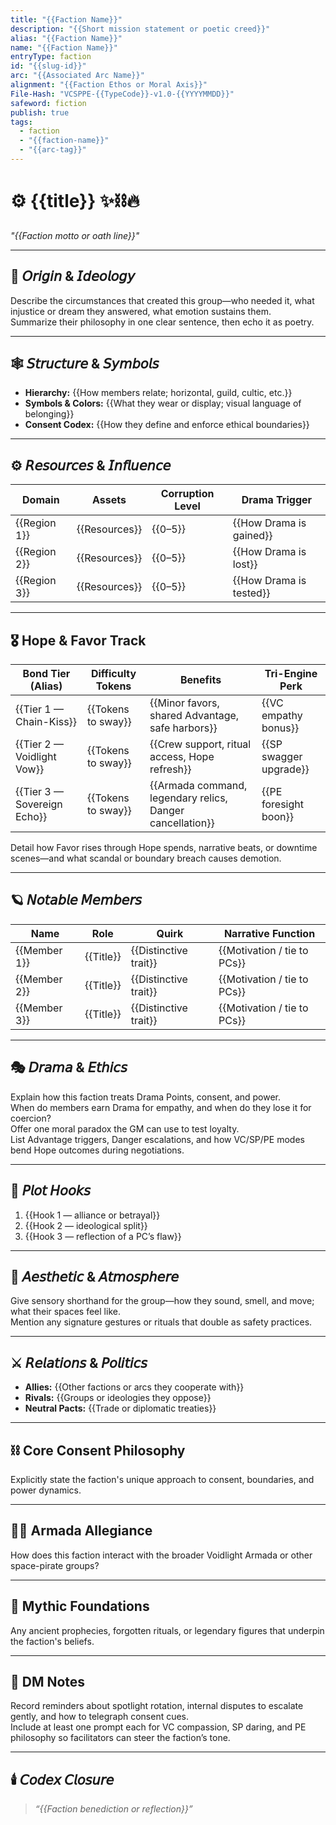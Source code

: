 ```yaml
---
title: "{{Faction Name}}"
description: "{{Short mission statement or poetic creed}}"
alias: "{{Faction Name}}"
name: "{{Faction Name}}"
entryType: faction
id: "{{slug-id}}"
arc: "{{Associated Arc Name}}"
alignment: "{{Faction Ethos or Moral Axis}}"
File-Hash: "VCSPPE-{{TypeCode}}-v1.0-{{YYYYMMDD}}"
safeword: fiction
publish: true
tags:
  - faction
  - "{{faction-name}}"
  - "{{arc-tag}}"
---
```


# ⚙️ {{title}} ✨⛓️🔥  

*"{{Faction motto or oath line}}"*  

---

## 🧭 𝘖𝘳𝘪𝘨𝘪𝘯 & 𝘐𝘥𝘦𝘰𝘭𝘰𝘨𝘺  

Describe the circumstances that created this group—who needed it, what injustice or dream they answered, what emotion sustains them.  
Summarize their philosophy in one clear sentence, then echo it as poetry.  

---

## 🕸️ 𝘚𝘵𝘳𝘶𝘤𝘵𝘶𝘳𝘦 & 𝘚𝘺𝘮𝘣𝘰𝘭𝘴  

- **Hierarchy:** {{How members relate; horizontal, guild, cultic, etc.}}  
- **Symbols & Colors:** {{What they wear or display; visual language of belonging}}  
- **Consent Codex:** {{How they define and enforce ethical boundaries}}  

---

## ⚙️ 𝘙𝘦𝘴𝘰𝘶𝘳𝘤𝘦𝘴 & 𝘐𝘯𝘧𝘭𝘶𝘦𝘯𝘤𝘦  

| Domain | Assets | Corruption Level | Drama Trigger |
|---------|---------|-----------------|----------------|
| {{Region 1}} | {{Resources}} | {{0–5}} | {{How Drama is gained}} |
| {{Region 2}} | {{Resources}} | {{0–5}} | {{How Drama is lost}} |
| {{Region 3}} | {{Resources}} | {{0–5}} | {{How Drama is tested}} |

---

## 🎖️ Hope & Favor Track  

| Bond Tier (Alias) | Difficulty Tokens | Benefits | Tri-Engine Perk |
|-------------------|-------------------|----------|-----------------|
| {{Tier 1 — Chain-Kiss}} | {{Tokens to sway}} | {{Minor favors, shared Advantage, safe harbors}} | {{VC empathy bonus}} |
| {{Tier 2 — Voidlight Vow}} | {{Tokens to sway}} | {{Crew support, ritual access, Hope refresh}} | {{SP swagger upgrade}} |
| {{Tier 3 — Sovereign Echo}} | {{Tokens to sway}} | {{Armada command, legendary relics, Danger cancellation}} | {{PE foresight boon}} |

Detail how Favor rises through Hope spends, narrative beats, or downtime scenes—and what scandal or boundary breach causes demotion.

---

## 🪐 𝘕𝘰𝘵𝘢𝘣𝘭𝘦 𝘔𝘦𝘮𝘣𝘦𝘳𝘴  

| Name | Role | Quirk | Narrative Function |
|------|------|-------|--------------------|
| {{Member 1}} | {{Title}} | {{Distinctive trait}} | {{Motivation / tie to PCs}} |
| {{Member 2}} | {{Title}} | {{Distinctive trait}} | {{Motivation / tie to PCs}} |
| {{Member 3}} | {{Title}} | {{Distinctive trait}} | {{Motivation / tie to PCs}} |

---

## 🎭 𝘋𝘳𝘢𝘮𝘢 & 𝘌𝘵𝘩𝘪𝘤𝘴  

Explain how this faction treats Drama Points, consent, and power.  
When do members earn Drama for empathy, and when do they lose it for coercion?  
Offer one moral paradox the GM can use to test loyalty.  
List Advantage triggers, Danger escalations, and how VC/SP/PE modes bend Hope outcomes during negotiations.

---

## 🧩 𝘗𝘭𝘰𝘵 𝘏𝘰𝘰𝘬𝘴  

1. {{Hook 1 — alliance or betrayal}}  
2. {{Hook 2 — ideological split}}  
3. {{Hook 3 — reflection of a PC’s flaw}}  

---

## 💋 𝘈𝘦𝘴𝘵𝘩𝘦𝘵𝘪𝘤 & 𝘈𝘵𝘮𝘰𝘴𝘱𝘩𝘦𝘳𝘦  

Give sensory shorthand for the group—how they sound, smell, and move; what their spaces feel like.  
Mention any signature gestures or rituals that double as safety practices.  

---

## ⚔️ 𝘙𝘦𝘭𝘢𝘵𝘪𝘰𝘯𝘴 & 𝘗𝘰𝘭𝘪𝘵𝘪𝘤𝘴  

- **Allies:** {{Other factions or arcs they cooperate with}}  
- **Rivals:** {{Groups or ideologies they oppose}}  
- **Neutral Pacts:** {{Trade or diplomatic treaties}}  

---

## ⛓️ Core Consent Philosophy

Explicitly state the faction's unique approach to consent, boundaries, and power dynamics.

---

## 🏴‍☠️ Armada Allegiance

How does this faction interact with the broader Voidlight Armada or other space-pirate groups?

---

## 🔮 Mythic Foundations

Any ancient prophecies, forgotten rituals, or legendary figures that underpin the faction's beliefs.

---

## 📝 DM Notes

Record reminders about spotlight rotation, internal disputes to escalate gently, and how to telegraph consent cues.  
Include at least one prompt each for VC compassion, SP daring, and PE philosophy so facilitators can steer the faction’s tone.  

---

## 🕯️ 𝘊𝘰𝘥𝘦𝘹 𝘊𝘭𝘰𝘴𝘶𝘳𝘦  
>
> *“{{Faction benediction or reflection}}”*  
